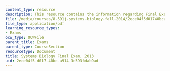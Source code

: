```yaml
---
content_type: resource
description: This resource contains the information regarding Final Exam, 2013.
file: /media/courses/8-591j-systems-biology-fall-2014/2ece04f5d01740bca9143c593fdab9ad_MIT8_591JF14_FinalExam_2013.pdf
file_type: application/pdf
learning_resource_types:
- Exams
ocw_type: OCWFile
parent_title: Exams
parent_type: CourseSection
resourcetype: Document
title: Systems Biology Final Exam, 2013
uid: 2ece04f5-d017-40bc-a914-3c593fdab9ad
---
```

